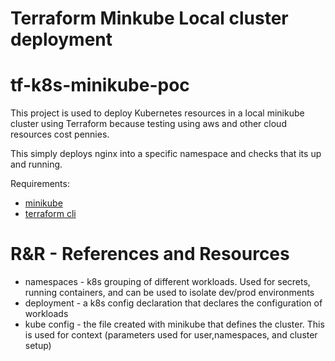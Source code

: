 # Terraform Minkube Local cluster deployment
# tf-k8s-minikube-poc


 This project is used to deploy Kubernetes resources in a local minikube cluster using Terraform
 because testing using aws and other cloud resources cost pennies. 

This simply deploys nginx into a specific namespace and checks that its up and running.

Requirements: 

* [minikube](https://minikube.sigs.k8s.io/docs/start/)
* [terraform cli](https://www.terraform.io/downloads)




# R&R - References and Resources

* namespaces - k8s grouping of different workloads. Used for secrets, running containers, and can be used to isolate dev/prod environments
* deployment - a k8s config declaration that declares the configuration of workloads
* kube config - the file created with minikube that defines the cluster. This is used for context (parameters used for user,namespaces, and cluster setup)

